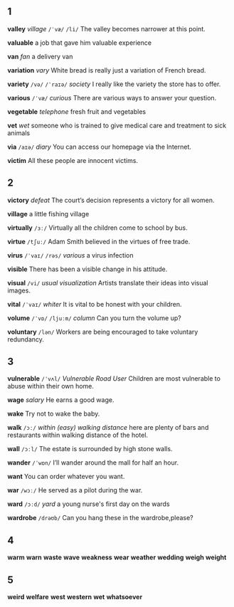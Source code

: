 ## 1
**valley** 
*village*
`/ˈvæ/` `/li/`
The valley becomes narrower at this point.

**valuable** 
a job that gave him valuable experience

**van** 
*fan*
a delivery van

**variation** 
*vary*
White bread is really just a variation of French bread.

**variety** 
`/və/` `/ˈraɪə/`
*society*
I really like the variety the store has to offer.

**various** 
`/ˈvæ/`
*curious*
There are various ways to answer your question.

**vegetable** 
*telephone*
fresh fruit and vegetables

**vet** 
*wet*
someone who is trained to give medical care and treatment to sick animals

**via**
`/aɪə/`
*diary*
You can access our homepage via the Internet.

**victim** 
All these people are innocent victims.

## 2
**victory** 
*defeat*
The court’s decision represents a victory for all women.

**village** 
a little fishing village

**virtually** 
`/ɜː/`
Virtually all the children come to school by bus.

**virtue** 
`/tʃuː/`
Adam Smith believed in the virtues of free trade.

**virus** 
`/ˈvaɪ/` `/rəs/`
*various*
a virus infection

**visible** 
There has been a visible change in his attitude.

**visual** 
`/vi/`
*usual* *visualization*
Artists translate their ideas into visual images.

**vital** 
`/ˈvaɪ/`
*whiter*
It is vital to be honest with your children.

**volume** 
`/ˈvɒ/` `/ljuːm/`
*column*
Can you turn the volume up?

**voluntary** 
`/lən/`
Workers are being encouraged to take voluntary redundancy.

## 3
**vulnerable** 
`/ˈvʌl/`
*Vulnerable Road User* 
Children are most vulnerable to abuse within their own home.

**wage** 
*salary*
He earns a good wage.

**wake** 
Try not to wake the baby.

**walk** 
`/ɔː/`
*within (easy) walking distance*
here are plenty of bars and restaurants within walking distance of the hotel.

**wall** 
`/ɔːl/`
The estate is surrounded by high stone walls.

**wander** 
`/ˈwɒn/`
I’ll wander around the mall for half an hour.

**want** 
You can order whatever you want.

**war** 
`/wɔː/`
He served as a pilot during the war.

**ward** 
`/ɔːd/`
*yard*
a young nurse's first day on the wards

**wardrobe** 
`/drəʊb/`
Can you hang these in the wardrobe,please?

## 4
**warm** 
**warn** 
**waste** 
**wave** 
**weakness** 
**wear** 
**weather** 
**wedding** 
**weigh** 
**weight** 

## 5
**weird** 
**welfare** 
**west** 
**western** 
**wet**
**whatsoever** 